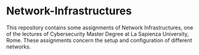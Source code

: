 # Network-Infrastructures
This repository contains some assignments of Network Infrastructures, one of the lectures of Cybersecurity Master Degree at La Sapienza University, Rome. These assignments concern the setup and configuration of different networks. 
